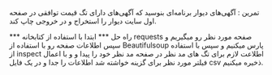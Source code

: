 تمرین : آگهی‌های دیوار
برنامه‌ای بنوسید که آگهی‌های دارای تگ قیمت توافقی در صفحه اول سایت دیوار را استخراج و در خروجی چاپ کند.


*** راه حل ***
ابتدا با استفاده از کتابخانه requests صفحه مورد نظر رو میگیریم و سپس اطلاعات صفحه رو با استفاده از Beautifulsoup پارس میکنیم و سپس با استفاده از inspect  اطلاعت لازم برای تگ های مد نظر در صفحه مد نظر خود را پیدا و و با اعمال فیلتر مورد نظر برای 
گزینه خواشته شد اطلاعات را جدا و در یک فایل csv ذخیره میکنیم. 